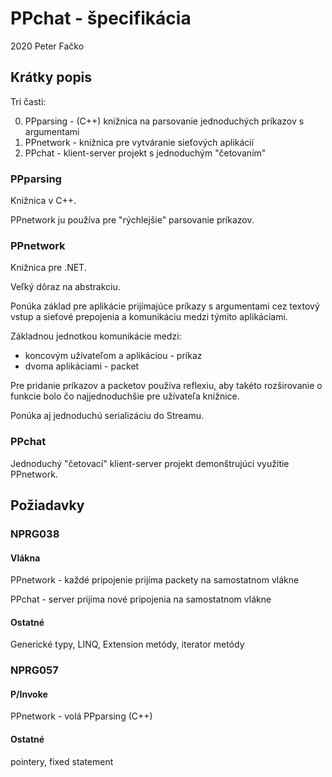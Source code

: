 # PPchat - špecifikácia

2020 Peter Fačko

## Krátky popis

Tri časti:

0) PPparsing - (C++) knižnica na parsovanie jednoduchých príkazov s argumentami
1) PPnetwork - knižnica pre vytváranie sieťových aplikácií
2) PPchat - klient-server projekt s jednoduchým "četovaním"

### PPparsing

Knižnica v C++.

PPnetwork ju používa pre "rýchlejšie" parsovanie príkazov.

### PPnetwork

Knižnica pre .NET.

Veľký dôraz na abstrakciu.

Ponúka základ pre aplikácie prijímajúce príkazy s argumentami cez textový vstup
a sieťové prepojenia a komunikáciu medzi týmito aplikáciami.

Základnou jednotkou komunikácie medzi:
* koncovým užívateľom a aplikáciou - príkaz
* dvoma aplikáciami - packet

Pre pridanie príkazov a packetov používa reflexiu,
aby takéto rozširovanie o funkcie bolo čo najjednoduchšie
pre užívateľa knižnice.

Ponúka aj jednoduchú serializáciu do Streamu.

### PPchat

Jednoduchý "četovací" klient-server projekt demonštrujúci využitie PPnetwork.

## Požiadavky

### NPRG038

#### Vlákna

PPnetwork - každé pripojenie prijíma packety na samostatnom vlákne

PPchat - server prijíma nové pripojenia na samostatnom vlákne

#### Ostatné

Generické typy, LINQ, Extension metódy, iterator metódy

### NPRG057

#### P/Invoke

PPnetwork - volá PPparsing (C++)

#### Ostatné

pointery, fixed statement
